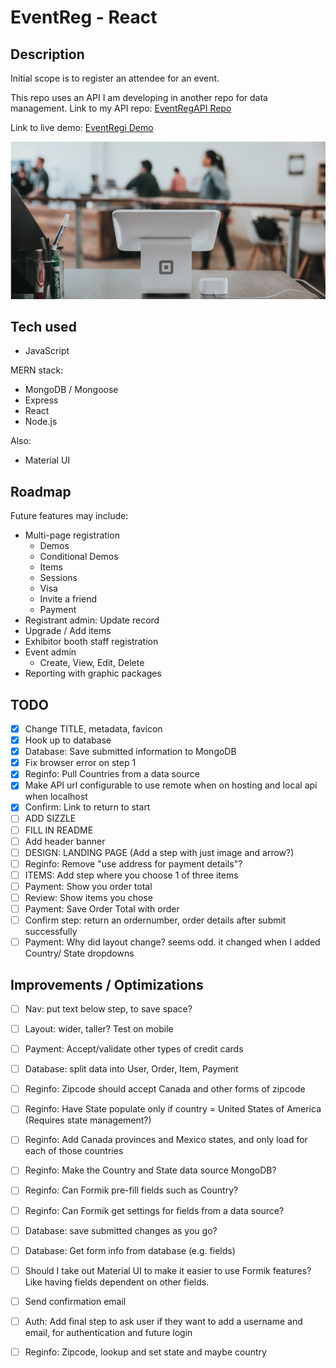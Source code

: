 # EventReg - React
## Description

Initial scope is to register an attendee for an event.

This repo uses an API I am developing in another repo for data management. Link to my API repo: [EventRegAPI Repo](https://github.com/jamespro/eventreg/)

Link to live demo: [EventRegi Demo](https://eventregi.herokuapp.com/)

![Event Reg](https://raw.githubusercontent.com/jamespro/eventregi/main/public/banner.png)

## Tech used
* JavaScript

MERN stack:
* MongoDB / Mongoose
* Express
* React
* Node.js

Also: 
* Material UI

## Roadmap

Future features may include:
* Multi-page registration
  * Demos
  * Conditional Demos
  * Items
  * Sessions
  * Visa
  * Invite a friend
  * Payment
* Registrant admin: Update record
* Upgrade / Add items
* Exhibitor booth staff registration
* Event admin
  * Create, View, Edit, Delete
* Reporting with graphic packages

## TODO
- [x] Change TITLE, metadata, favicon
- [x] Hook up to database
- [x] Database: Save submitted information to MongoDB
- [x] Fix browser error on step 1
- [x] Reginfo: Pull Countries from a data source 
- [x] Make API url configurable to use remote when on hosting and local api when localhost
- [x] Confirm: Link to return to start
- [ ] ADD SIZZLE
- [ ] FILL IN README
- [ ] Add header banner
- [ ] DESIGN: LANDING PAGE (Add a step with just image and arrow?)
- [ ] Reginfo: Remove "use address for payment details"?
- [ ] ITEMS: Add step where you choose 1 of three items
- [ ] Payment: Show you order total
- [ ] Review: Show items you chose
- [ ] Payment: Save Order Total with order
- [ ] Confirm step: return an ordernumber, order details after submit successfully
- [ ] Payment: Why did layout change? seems odd. it changed when I added Country/ State dropdowns

## Improvements / Optimizations
- [ ] Nav: put text below step, to save space?
- [ ] Layout: wider, taller? Test on mobile
- [ ] Payment: Accept/validate other types of credit cards
- [ ] Database: split data into User, Order, Item, Payment
- [ ] Reginfo: Zipcode should accept Canada and other forms of zipcode
- [ ] Reginfo: Have State populate only if country = United States of America (Requires state management?)
- [ ] Reginfo: Add Canada provinces and Mexico states, and only load for each of those countries
- [ ] Reginfo: Make the Country and State data source MongoDB?
- [ ] Reginfo: Can Formik pre-fill fields such as Country?
- [ ] Reginfo: Can Formik get settings for fields from a data source?
- [ ] Database: save submitted changes as you go?
- [ ] Database: Get form info from database (e.g. fields)
- [ ] Should I take out Material UI to make it easier to use Formik features? Like having fields dependent on other fields.
- [ ] Send confirmation email
- [ ] Auth: Add final step to ask user if they want to add a username and email, for authentication and future login
- [ ] Reginfo: Zipcode, lookup and set state and maybe country

